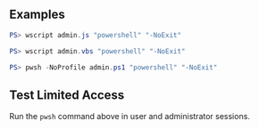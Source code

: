 ## **Examples**

```powershell
PS> wscript admin.js "powershell" "-NoExit"

PS> wscript admin.vbs "powershell" "-NoExit"

PS> pwsh -NoProfile admin.ps1 "powershell" "-NoExit"
```

## **Test Limited Access**

Run the `pwsh` command above in user and administrator sessions.